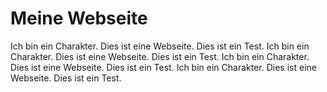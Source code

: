 # Meine Webseite
Ich bin ein Charakter. Dies ist eine Webseite. Dies ist ein Test.
Ich bin ein Charakter. Dies ist eine Webseite. Dies ist ein Test.
Ich bin ein Charakter. Dies ist eine Webseite. Dies ist ein Test.
Ich bin ein Charakter. Dies ist eine Webseite. Dies ist ein Test.